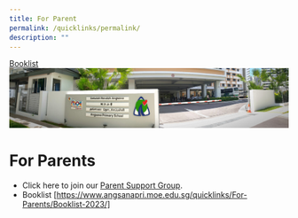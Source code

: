 ```yaml
---
title: For Parent
permalink: /quicklinks/permalink/
description: ""
---
```

[Booklist](https://www.angsanapri.moe.edu.sg/quicklinks/For-Parents/Booklist-2023/)![](/images/About%20Us.jpg)

# For Parents

*   Click here to join our [Parent Support Group](go.gov.sg/asps-psg).
*   Booklist [https://www.angsanapri.moe.edu.sg/quicklinks/For-Parents/Booklist-2023/]
